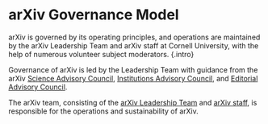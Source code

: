 # arXiv Governance Model

arXiv is governed by its operating principles, and operations are maintained by the arXiv Leadership Team and arXiv staff at Cornell University, with the help of numerous volunteer subject moderators.
{.intro}

Governance of arXiv is led by the Leadership Team with guidance from the arXiv [Science Advisory Council](people/science_advisory_council.md), [Institutions Advisory Council](people/institutions_advisory_council.md), and [Editorial Advisory Council](people/editorial_advisory_council.md). 




The arXiv team, consisting of the [arXiv Leadership
Team](people/leadership_team.md) and [arXiv staff](people/staff.md), is responsible for the
operations and sustainability of arXiv.
